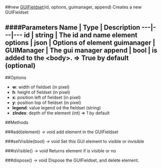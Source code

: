 ##new [GUIFieldset](#)(id, options, guimanager, append)
Creates a new GUIFieldset

####Parameters
Name | Type | Description
---|---|---
**id** | string | The id and name element
**options** | json | Options of element
**guimanager** | GUIManager | The gui manager
**append** | bool | is added to the &lt;body&gt;. =&gt; True by default (optional)
---

##Options

* **w**: width of fieldset (in pixel)
* **h**: height of fieldset (in pixel)
* **x**: position left of fieldset (in pixel)
* **y**: position top of fieldset (in pixel)
* **legend**: value legend od the fieldset (string)
* **zIndex**: depth of the element (int) =&gt; 1 by default

##Methods

###add(element) → void
add element in the GUIFieldset

###setVisible(bool) → void
Set this GUI element to visible or invisible

###isVisible() → void
Returns element if is visible or no

###dispose() → void
Dispose the GUIFieldset, and delete element.
